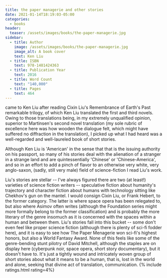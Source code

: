 ```yaml
---
title: the paper managerie and other stories
date: 2021-01-14T18:19:03-05:00
categories:
  - books
header:
  teaser: /assets/images/books/the-paper-managerie.jpg
sidebar:
  - title: Author
    image: /assets/images/books/the-paper-managerie.jpg
    image_alt: A book cover
    text: Ken Liu
  - title: ISBN
    text: 978-1481424363
  - title: Publication Year
    text: 2016
  - title: Word Count
    text: "140,000"
  - title: Pages
    text: 464
---
```

 came to Ken Liu after reading Cixin Liu's Remembrance of Earth's Past remarkable trilogy, of which Ken Liu translated the first and third novels. Owing to those translations being, in my extremely unqualified opinion, superior to Martinsen's second novel translation (my sole rubric of excellence here was how wooden the dialogue felt, which might have suffered no diffraction in the translation), I picked up what I had heard was a well-regarded and well-laureled book of short stories.

Although Ken Liu is 'American' in the sense that that is the issuing authority on his passport, so many of his stories deal with the alienation of a stranger in a strange land and are quintessentially 'Chinese' or 'Chinese-America', and so in an effort to add a pinch of flavor to an otherwise very white, very anglo-saxon, (sadly, still very male) field of science-fiction I read Liu's work.

Liu's stories are stellar -- I've always figured there are two (at least!) varieties of science fiction writers -- speculative fiction about humanity's trajectory and character fiction about humans with technology sitting like Chekhov's gun on the mantel. I would consign Cixin Liu, or Frank Hebert, to the former category. The latter is where space opera has been relegated to, but also where Asimov often writes (although the Foundation series might more formally belong to the former classification) and is probably the more literary of the genre insomuch as it is concerned with the spaces within a human and between them. Liu's stories fall into this bucket -- some don't even feel like proper science fiction (although there is plenty of sci-fi fodder here), and it is easy to see how The Paper Menagerie won sci-fi's highest honors, but also a World Fantasy Award. None of this feels like some of the genre-bending stunt pilotry of David Mitchell, although the staples are on display here (cyberpunk noir, space opera, short story documentary), but it doesn't have to. It's just a tightly wound and intricately woven group of short stories about what it means to be a human, that is, lost in the world and alone, seeking that divine act of translation, communication.
{% include ratings.html rating=4%}